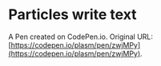 # Particles write text

A Pen created on CodePen.io. Original URL: [https://codepen.io/plasm/pen/zwjMPy](https://codepen.io/plasm/pen/zwjMPy).



